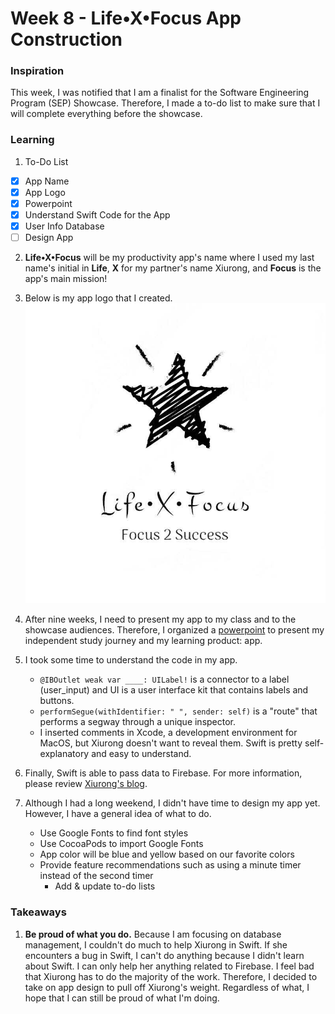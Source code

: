 # Week 8 - Life•X•Focus App Construction

### Inspiration
This week, I was notified that I am a finalist for the Software Engineering Program (SEP) Showcase. Therefore, I made a to-do list to make sure that I will complete everything before the showcase. 

### Learning
1. To-Do List
- [x] App Name
- [x] App Logo
- [x] Powerpoint 
- [x] Understand Swift Code for the App 
- [x] User Info Database
- [ ] Design App

2. __Life•X•Focus__ will be my productivity app's name where I used my last name's initial in __Life__, __X__ for my partner's name Xiurong, and __Focus__ is the app's main mission!

3. Below is my app logo that I created. <br> ![alt_text](https://github.com/JENNIFERL4209/mysql-independent-study/blob/master/images/AppLogo.jpeg)

4. After nine weeks, I need to present my app to my class and to the showcase audiences. Therefore, I organized a [powerpoint](https://docs.google.com/presentation/d/1LOUxn2ikI7NjMUE9wP5_fSEpsBgVItAgUtAMr1ohgsU/edit?usp=sharing) to present my independent study journey and my learning product: app.

5. I took some time to understand the code in my app. 
    * ```@IBOutlet weak var ____: UILabel!``` is a connector to a label (user_input) and UI is a user interface kit that contains labels and buttons.
    * ```performSegue(withIdentifier: " ", sender: self)``` is a "route" that performs a segway through a unique inspector.
    * I inserted comments in Xcode, a development environment for MacOS, but Xiurong doesn't want to reveal them. Swift is pretty self-explanatory and easy to understand.
 
6. Finally, Swift is able to pass data to Firebase. For more information, please review [Xiurong's blog](https://github.com/xiurongy3506/swift_independent_study/blob/master/entries/entry8.md).

7. Although I had a long weekend, I didn't have time to design my app yet. However, I have a general idea of what to do.
    * Use Google Fonts to find font styles
    * Use CocoaPods to import Google Fonts
    * App color will be blue and yellow based on our favorite colors
    * Provide feature recommendations such as using a minute timer instead of the second timer
      * Add & update to-do lists 

### Takeaways 
1. __Be proud of what you do.__ Because I am focusing on database management, I couldn't do much to help Xiurong in Swift. If she encounters a bug in Swift, I can't do anything because I didn't learn about Swift. I can only help her anything related to Firebase. I feel bad that Xiurong has to do the majority of the work. Therefore, I decided to take on app design to pull off Xiurong's weight. Regardless of what, I hope that I can still be proud of what I'm doing. 